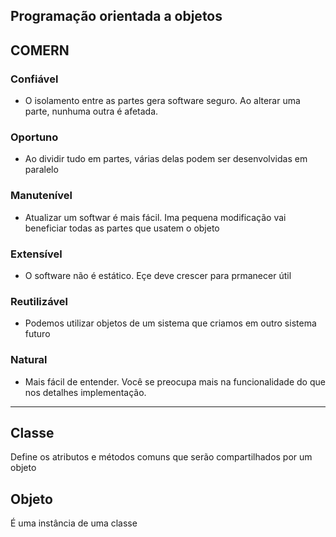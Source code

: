 ## Programação orientada a objetos

## COMERN

### Confiável 

- O isolamento  entre as partes gera software seguro. Ao alterar uma parte, nunhuma outra é afetada.

### Oportuno

- Ao dividir tudo em partes, várias delas podem ser desenvolvidas em paralelo

### Manutenível

- Atualizar um softwar é mais fácil. Ima pequena modificação vai beneficiar todas as partes que usatem o objeto

### Extensível 

- O software não  é estático. Eçe deve crescer para prmanecer útil 

### Reutilizável 

- Podemos utilizar objetos de um sistema que criamos em outro sistema futuro

### Natural

- Mais fácil de entender. Você se preocupa mais na funcionalidade do que nos detalhes implementação.

---

## Classe

Define os atributos  e métodos comuns que serão compartilhados por um objeto

## Objeto

É uma instância de uma classe

